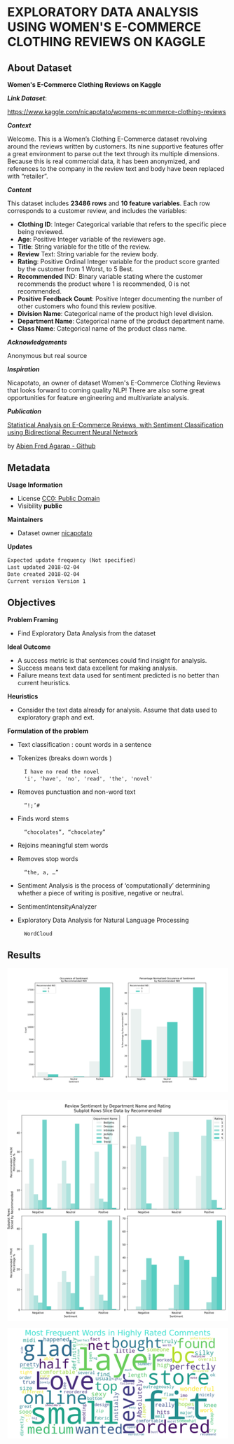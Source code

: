 # EXPLORATORY DATA ANALYSIS USING WOMEN'S E-COMMERCE CLOTHING REVIEWS ON KAGGLE

## About Dataset
**Women's E-Commerce Clothing Reviews on Kaggle**

***Link Dataset***: 

https://www.kaggle.com/nicapotato/womens-ecommerce-clothing-reviews


***Context***

Welcome. This is a Women’s Clothing E-Commerce dataset revolving around the reviews written by customers. Its nine supportive features offer a great environment to parse out the text through its multiple dimensions. Because this is real commercial data, it has been anonymized, and references to the company in the review text and body have been replaced with “retailer”.

***Content***

This dataset includes **23486 rows** and **10 feature variables**. Each row corresponds to a customer review, and includes the variables:
- **Clothing ID**: Integer Categorical variable that refers to the specific piece 
being reviewed.
- **Age**: Positive Integer variable of the reviewers age.
- **Title**: String variable for the title of the review.
- **Review** Text: String variable for the review body.
- **Rating**: Positive Ordinal Integer variable for the product score granted by the customer from 1 Worst, to 5 Best.
- **Recommended** IND: Binary variable stating where the customer recommends the product where 1 is recommended, 0 is not recommended.
- **Positive Feedback Count**: Positive Integer documenting the number of other customers who found this review positive.
- **Division Name**: Categorical name of the product high level division.
- **Department Name**: Categorical name of the product department name.
- **Class Name**: Categorical name of the product class name.


***Acknowledgements***

Anonymous but real source

***Inspiration***

Nicapotato, an owner of dataset Women's E-Commerce Clothing Reviews that looks forward to coming quality NLP! There are also some great opportunities for feature engineering and multivariate analysis.

***Publication***

[Statistical Analysis on E-Commerce Reviews, with Sentiment Classification using Bidirectional Recurrent Neural Network](https://www.researchgate.net/publication/323545316_Statistical_Analysis_on_E-Commerce_Reviews_with_Sentiment_Classification_using_Bidirectional_Recurrent_Neural_Network)


by [Abien Fred Agarap - Github](https://github.com/AFAgarap/ecommerce-reviews-analysis)

## Metadata
**Usage Information**    
- License [CC0: Public Domain](https://creativecommons.org/publicdomain/zero/1.0/)
- Visibility **public**

**Maintainers**
- Dataset owner [nicapotato](https://www.kaggle.com/nicapotato)

**Updates**

    Expected update frequency (Not specified)
    Last updated 2018-02-04
    Date created 2018-02-04      
    Current version Version 1

## Objectives

**Problem Framing**
* Find Exploratory Data Analysis from the dataset

**Ideal Outcome**
* A success metric is that sentences could find insight for analysis.
* Success means text data excellent for making analysis. 
* Failure means text data used for sentiment predicted is no better than current heuristics.

**Heuristics**
* Consider the text data already for analysis. Assume that data used to exploratory graph and ext.

**Formulation of the problem**

* Text classification : count words in a sentence
* Tokenizes (breaks down words )
        
        I have no read the novel 
        'i', 'have', 'no', 'read', 'the', 'novel'
* Removes punctuation and non-word text 
        
        “!;’#
* Finds word stems 
        
        “chocolates”, “chocolatey”
* Rejoins meaningful stem words         
* Removes stop words 

        “the, a, …”
* Sentiment Analysis is the process of ‘computationally’ determining whether a piece of writing is positive, negative or neutral.
* SentimentIntensityAnalyzer
* Exploratory Data Analysis for Natural Language Processing  
    
        WordCloud


## Results



![norm-sentimentdist](data_visualization_images/norm-sentimentdist.png)



![sentiment-deptname-rating-recommended](data_visualization_images/sentiment-deptname-rating-recommended.png)


![HighlyRated](data_visualization_images/HighlyRated.png)




